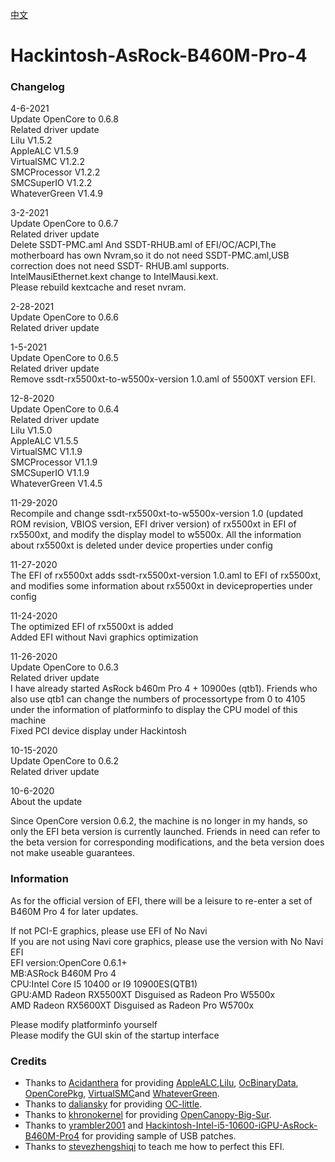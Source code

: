 [中文](https://github.com/franocisgar/Hackintosh-AsRock-B460M-Pro-4/blob/master/README_CN.md)
# Hackintosh-AsRock-B460M-Pro-4  
  
  
### Changelog  
  
  
4-6-2021  
Update OpenCore to 0.6.8  
Related driver update  
Lilu V1.5.2  
AppleALC V1.5.9  
VirtualSMC V1.2.2  
SMCProcessor V1.2.2  
SMCSuperIO V1.2.2  
WhateverGreen V1.4.9  

3-2-2021  
Update OpenCore to 0.6.7   
Related driver update  
Delete SSDT-PMC.aml And SSDT-RHUB.aml of EFI/OC/ACPI,The motherboard has own Nvram,so it do not need SSDT-PMC.aml,USB correction does not need SSDT- RHUB.aml supports.  
IntelMausiEthernet.kext change to IntelMausi.kext.  
Please rebuild kextcache and reset nvram.  
  
2-28-2021  
Update OpenCore to 0.6.6   
Related driver update  

1-5-2021  
Update OpenCore to 0.6.5   
Related driver update  
Remove ssdt-rx5500xt-to-w5500x-version 1.0.aml of 5500XT version EFI.  
  
12-8-2020  
Update OpenCore to 0.6.4  
Related driver update  
Lilu V1.5.0  
AppleALC V1.5.5  
VirtualSMC V1.1.9  
SMCProcessor V1.1.9  
SMCSuperIO V1.1.9  
WhateverGreen V1.4.5  
  
11-29-2020    
Recompile and change ssdt-rx5500xt-to-w5500x-version 1.0 (updated ROM revision, VBIOS version, EFI driver version) of rx5500xt in EFI of rx5500xt, and modify the display model to w5500x. All the information about rx5500xt is deleted under device properties under config  
  
  
11-27-2020  
The EFI of rx5500xt adds ssdt-rx5500xt-version 1.0.aml to EFI of rx5500xt, and modifies some information about rx5500xt in deviceproperties under config
  
  
11-24-2020  
The optimized EFI of rx5500xt is added  
Added EFI without Navi graphics optimization  
  
  
11-26-2020  
Update OpenCore to 0.6.3  
Related driver update  
I have already started AsRock b460m Pro 4 + 10900es (qtb1). Friends who also use qtb1 can change the numbers of processortype from 0 to 4105 under the information of platforminfo to display the CPU model of this machine  
Fixed PCI device display under Hackintosh  
  
  
10-15-2020  
Update OpenCore to 0.6.2  
Related driver update  
  
  
10-6-2020  
About the update  

Since OpenCore version 0.6.2, the machine is no longer in my hands, so only the EFI beta version is currently launched. Friends in need can refer to the beta version for corresponding modifications, and the beta version does not make useable guarantees.
 
### Information  
 
As for the official version of EFI, there will be a leisure to re-enter a set of B460M Pro 4 for later updates.
  
If not PCI-E graphics, please use EFI of No Navi  
If you are not using Navi core graphics, please use the version with No Navi EFI  
EFI version:OpenCore 0.6.1+  
MB:ASRock B460M Pro 4  
CPU:Intel Core I5 10400 or I9 10900ES(QTB1)  
GPU:AMD Radeon RX5500XT Disguised as Radeon Pro W5500x  
AMD Radeon RX5600XT Disguised as Radeon Pro W5700x  

Please modify platforminfo yourself  
Please modify the GUI skin of the startup interface

### Credits

- Thanks to [Acidanthera](https://github.com/acidanthera) for providing [AppleALC](https://github.com/acidanthera/AppleALC),[Lilu](https://github.com/acidanthera/Lilu), [OcBinaryData](https://github.com/acidanthera/OcBinaryData), [OpenCorePkg](https://github.com/acidanthera/OpenCorePkg), [VirtualSMC](https://github.com/acidanthera/VirtualSMC)and [WhateverGreen](https://github.com/acidanthera/WhateverGreen).  
- Thanks to [daliansky](https://github.com/daliansky) for providing [OC-little](https://github.com/daliansky/OC-little).  
- Thanks to [khronokernel](https://github.com/khronokernel) for providing [OpenCanopy-Big-Sur](https://github.com/khronokernel/OpenCanopy-Big-Sur).  
- Thanks to [yrambler2001](https://github.com/yrambler2001) and [Hackintosh-Intel-i5-10600-iGPU-AsRock-B460M-Pro4](https://github.com/yrambler2001/Hackintosh-Intel-i5-10600-iGPU-AsRock-B460M-Pro4) for providing sample of USB patches.
- Thanks to [stevezhengshiqi](https://github.com/stevezhengshiqi) to teach me how to perfect this EFI.  
